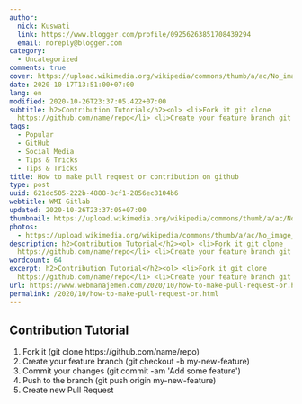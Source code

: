 ```yaml
---
author:
  nick: Kuswati
  link: https://www.blogger.com/profile/09256263851708439294
  email: noreply@blogger.com
category:
  - Uncategorized
comments: true
cover: https://upload.wikimedia.org/wikipedia/commons/thumb/a/ac/No_image_available.svg/2048px-No_image_available.svg.png
date: 2020-10-17T13:51:00+07:00
lang: en
modified: 2020-10-26T23:37:05.422+07:00
subtitle: h2>Contribution Tutorial</h2><ol> <li>Fork it git clone
  https://github.com/name/repo</li> <li>Create your feature branch git checkout
tags:
  - Popular
  - GitHub
  - Social Media
  - Tips & Tricks
  - Tips & Tricks
title: How to make pull request or contribution on github
type: post
uuid: 621dc505-222b-4888-8cf1-2856ec8104b6
webtitle: WMI Gitlab
updated: 2020-10-26T23:37:05+07:00
thumbnail: https://upload.wikimedia.org/wikipedia/commons/thumb/a/ac/No_image_available.svg/2048px-No_image_available.svg.png
photos:
  - https://upload.wikimedia.org/wikipedia/commons/thumb/a/ac/No_image_available.svg/2048px-No_image_available.svg.png
description: h2>Contribution Tutorial</h2><ol> <li>Fork it git clone
  https://github.com/name/repo</li> <li>Create your feature branch git checkout
wordcount: 64
excerpt: h2>Contribution Tutorial</h2><ol> <li>Fork it git clone
  https://github.com/name/repo</li> <li>Create your feature branch git checkout
url: https://www.webmanajemen.com/2020/10/how-to-make-pull-request-or.html
permalink: /2020/10/how-to-make-pull-request-or.html
---
```


<h2>Contribution Tutorial</h2><ol>  <li>Fork it (git clone https://github.com/name/repo)</li>  <li>Create your feature branch (git checkout -b my-new-feature)</li>  <li>Commit your changes (git commit -am 'Add some feature')</li>  <li>Push to the branch (git push origin my-new-feature)</li>  <li>Create new Pull Request</li></ol>